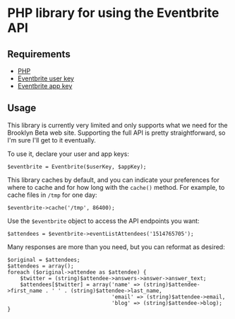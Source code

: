 PHP library for using the Eventbrite API
========================================

Requirements
------------

- [PHP](http://php.net/)
- [Eventbrite user key](http://www.eventbrite.com/userkeyapi)
- [Eventbrite app key](http://www.eventbrite.com/api/key)

Usage
-----

This library is currently very limited and only supports what we need for the
Brooklyn Beta web site. Supporting the full API is pretty straightforward, so
I'm sure I'll get to it eventually.

To use it, declare your user and app keys:

    $eventbrite = Eventbrite($userKey, $appKey);

This library caches by default, and you can indicate your preferences for where
to cache and for how long with the `cache()` method. For example, to cache files
in `/tmp` for one day:

    $eventbrite->cache('/tmp', 86400);

Use the `$eventbrite` object to access the API endpoints you want:

    $attendees = $eventbrite->eventListAttendees('1514765705');

Many responses are more than you need, but you can reformat as desired:

    $original = $attendees;
    $attendees = array();
    foreach ($original->attendee as $attendee) {
        $twitter = (string)$attendee->answers->answer->answer_text;
        $attendees[$twitter] = array('name' => (string)$attendee->first_name . ' ' . (string)$attendee->last_name,
                                     'email' => (string)$attendee->email,
                                     'blog' => (string)$attendee->blog);
    }
